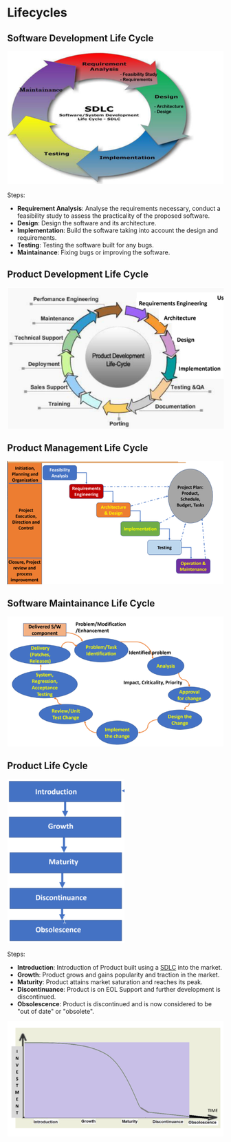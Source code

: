 # Lifecycles

## Software Development Life Cycle

![SDLC](images/SDLC.png)

Steps:

- **Requirement Analysis**: Analyse the requirements necessary, conduct a feasibility study to assess the practicality of the proposed software.
- **Design**: Design the software and its architecture.
- **Implementation**: Build the software taking into account the design and requirements.
- **Testing**: Testing the software built for any bugs.
- **Maintainance**: Fixing bugs or improving the software.

## Product Development Life Cycle

![PDLC](images/PDLC.png)

## Product Management Life Cycle

![PMLC](images/PMLC.png)

## Software Maintainance Life Cycle

![SMLC](images/SMLC.png)

## Product Life Cycle

![Product Life Cycle](images/Product_Lifecycle.png)

Steps:

- **Introduction**: Introduction of Product built using a [SDLC](#Software-Development-Life-Cycle) into the market.
- **Growth**: Product grows and gains popularity and traction in the market.
- **Maturity**: Product attains market saturation and reaches its peak.
- **Discontinuance**: Product is on EOL Support and further development is discontinued.
- **Obsolescence**: Product is discontinued and is now considered to be "out of date" or "obsolete".

![Product Investment](images/Product_Investment.png)